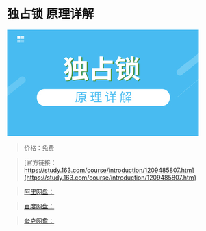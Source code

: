 # 独占锁 原理详解

![img](../../../assets/study163/free/63a5bfb7f7334a24be4f08ee71e48dec.jpg)

> 价格：免费

> [官方链接：https://study.163.com/course/introduction/1209485807.htm](https://study.163.com/course/introduction/1209485807.htm)

> [阿里网盘：]()

> [百度网盘：]()

> [夸克网盘：]()
